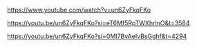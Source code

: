 https://www.youtube.com/watch?v=un6ZyFkqFKo  

https://youtu.be/un6ZyFkqFKo?si=eT6Mf5RpTWXhrlnO&t=3584  




https://youtu.be/un6ZyFkqFKo?si=0MI7BvAeIvBsGghf&t=4294